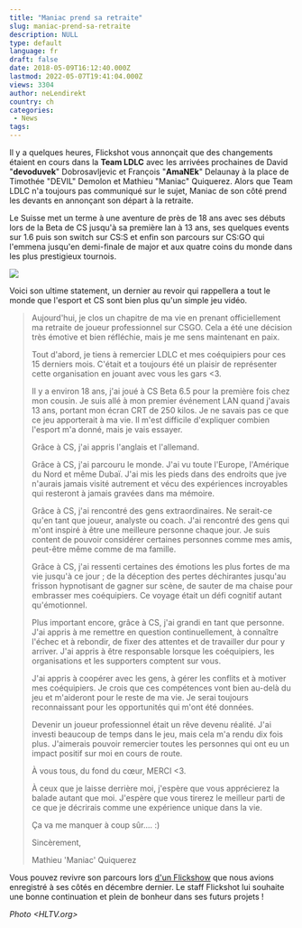 ```yaml
---
title: "Maniac prend sa retraite"
slug: maniac-prend-sa-retraite
description: NULL
type: default
language: fr
draft: false
date: 2018-05-09T16:12:40.000Z
lastmod: 2022-05-07T19:41:04.000Z
views: 3304
author: neLendirekt
country: ch
categories:
 - News
tags:
---
```

Il y a quelques heures, Flickshot vous annonçait que des changements étaient en cours dans la **Team LDLC** avec les arrivées prochaines de David "**devoduvek**" Dobrosavljevic et François "**AmaNEk**" Delaunay à la place de Timothée "DEVIL" Demolon et Mathieu "Maniac" Quiquerez⁠. Alors que Team LDLC n'a toujours pas communiqué sur le sujet, Maniac de son côté prend les devants en annonçant son départ à la retraite.

Le Suisse met un terme à une aventure de près de 18 ans avec ses débuts lors de la Beta de CS jusqu'à sa première lan à 13 ans, ses quelques events sur 1.6 puis son switch sur CS:S et enfin son parcours sur CS:GO qui l'emmena jusqu'en demi-finale de major et aux quatre coins du monde dans les plus prestigieux tournois. 

![](https://flickshot-ue.s3.eu-west-2.amazonaws.com/flickshot/article/5af31a018c4d6/images/7yHWBWRXblxFsOcz5iH9e0FXpslhPlIB30KwbEAa.jpeg)

Voici son ultime statement, un dernier au revoir qui rappellera a tout le monde que l'esport et CS sont bien plus qu'un simple jeu vidéo.

> Aujourd'hui, je clos un chapitre de ma vie en prenant officiellement ma retraite de joueur professionnel sur CSGO. Cela a été une décision très émotive et bien réfléchie, mais je me sens maintenant en paix. 
> 
> Tout d'abord, je tiens à remercier LDLC et mes coéquipiers pour ces 15 derniers mois. C'était et a toujours été un plaisir de représenter cette organisation en jouant avec vous les gars <3.
> 
> Il y a environ 18 ans, j'ai joué à CS Beta 6.5 pour la première fois chez mon cousin. Je suis allé à mon premier événement LAN quand j'avais 13 ans, portant mon écran CRT de 250 kilos. Je ne savais pas ce que ce jeu apporterait à ma vie. Il m'est difficile d'expliquer combien l'esport m'a donné, mais je vais essayer.
> 
> Grâce à CS, j'ai appris l'anglais et l'allemand.
> 
> Grâce à CS, j'ai parcouru le monde. J'ai vu toute l'Europe, l'Amérique du Nord et même Dubaï. J'ai mis les pieds dans des endroits que jve n'aurais jamais visité autrement et vécu des expériences incroyables qui resteront à jamais gravées dans ma mémoire.
> 
> Grâce à CS, j'ai rencontré des gens extraordinaires. Ne serait-ce qu'en tant que joueur, analyste ou coach. J'ai rencontré des gens qui m'ont inspiré à être une meilleure personne chaque jour. Je suis content de pouvoir considérer certaines personnes comme mes amis, peut-être même comme de ma famille.
> 
> Grâce à CS, j'ai ressenti certaines des émotions les plus fortes de ma vie jusqu'à ce jour ; de la déception des pertes déchirantes jusqu'au frisson hypnotisant de gagner sur scène, de sauter de ma chaise pour embrasser mes coéquipiers. Ce voyage était un défi cognitif autant qu'émotionnel.
> 
> Plus important encore, grâce à CS, j'ai grandi en tant que personne. J'ai appris à me remettre en question continuellement, à connaître l'échec et à rebondir, de fixer des attentes et de travailler dur pour y arriver. J'ai appris à être responsable lorsque les coéquipiers, les organisations et les supporters comptent sur vous. 
> 
> J'ai appris à coopérer avec les gens, à gérer les conflits et à motiver mes coéquipiers. Je crois que ces compétences vont bien au-delà du jeu et m'aideront pour le reste de ma vie. Je serai toujours reconnaissant pour les opportunités qui m'ont été données.
> 
> Devenir un joueur professionnel était un rêve devenu réalité. J'ai investi beaucoup de temps dans le jeu, mais cela m'a rendu dix fois plus. J'aimerais pouvoir remercier toutes les personnes qui ont eu un impact positif sur moi en cours de route.
> 
> À vous tous, du fond du cœur, MERCI <3.
> 
> À ceux que je laisse derrière moi, j'espère que vous apprécierez la balade autant que moi. J'espère que vous tirerez le meilleur parti de ce que je décrirais comme une expérience unique dans la vie.
> 
> Ça va me manquer à coup sûr.... :)
> 
> Sincèrement, 
> 
> Mathieu 'Maniac' Quiquerez

Vous pouvez revivre son parcours lors [d'un Flickshow](https://flickshot.fr/fr/article/flickshow-18-maniac-sa-carriere-de-a-a-z/5a22d3bd8b632) que nous avions enregistré à ses côtés en décembre dernier. Le staff Flickshot lui souhaite une bonne continuation et plein de bonheur dans ses futurs projets !

_Photo <HLTV.org>_
